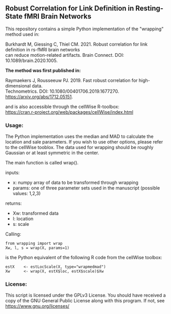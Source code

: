 ## Robust Correlation for Link Definition in Resting-State fMRI Brain Networks

This repository contains a simple Python implementation of the "wrapping" method used in:

Burkhardt M, Giessing C, Thiel CM. 2021. Robust correlation for link definition in rs-fMRI brain networks\
can reduce motion-related artifacts. Brain Connect. DOI: 10.1089/brain.2020.1005.

**The method was first published in:**

Raymaekers J, Rousseeuw PJ. 2019. Fast robust correlation for high-dimensional data.\
Technometrics. DOI: 10.1080/00401706.2019.1677270. https://arxiv.org/abs/1712.05151.

and is also accessible through the cellWise R-toolbox:\
https://cran.r-project.org/web/packages/cellWise/index.html

### Usage:

The Python implementation uses the median and MAD to calculate the location and sale parameters. If you wish to use other options, please refer to the cellWise tooblox.
The data used for wrapping should be roughly Gaussian or at least symmetric in the center.

The main function is called wrap().

inputs:
* x: numpy array of data to be transformed through wrapping 
* params: one of three parameter sets used in the manuscript (possible values: 1,2,3)

returns:
*   Xw: transformed data
*   l: location
*   s: scale

Calling:

```
from wrapping import wrap
Xw, l, s = wrap(X, params=1)
```

is the Python equivalent of the following R code from the cellWise toolbox:

```
estX    <- estLocScale(X, type="wrapmedmad")
Xw      <- wrap(X, estX$loc, estX$scale)$Xw
```

### License:
This script is licensed under the GPLv3 License.
You should have received a copy of the GNU General Public License along with this program. If not, see <https://www.gnu.org/licenses/>
